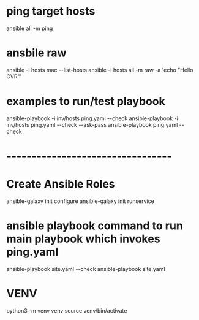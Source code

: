 # ping target hosts

ansible all -m ping

# ansbile raw

ansible -i hosts mac --list-hosts
ansible -i hosts all -m raw -a 'echo "Hello GVR"'

# examples to run/test playbook

ansible-playbook -i inv/hosts ping.yaml --check
ansible-playbook -i inv/hosts ping.yaml --check --ask-pass
ansible-playbook ping.yaml --check

# ---------------------------------

# Create Ansible Roles

ansible-galaxy init configure
ansible-galaxy init runservice

# ansible playbook command to run main playbook which invokes ping.yaml

ansible-playbook site.yaml --check
ansible-playbook site.yaml

# VENV

python3 -m venv venv
source venv/bin/activate
